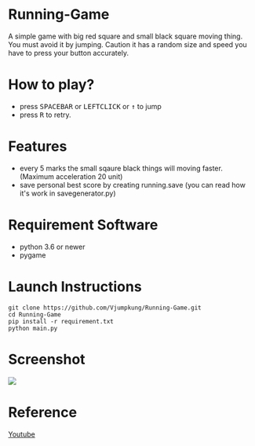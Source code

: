 # Running-Game

A simple game with big red square and small black square moving thing. You must avoid it by jumping. Caution it has a random size and speed you have to press your button accurately.

# How to play?

- press <kbd>SPACEBAR</kbd> or <kbd>LEFTCLICK</kbd> or <kbd>↑</kbd> to jump
- press <kbd>R</kbd> to retry.

# Features

- every 5 marks the small sqaure black things will moving faster. (Maximum acceleration 20 unit)
- save personal best score by creating running.save (you can read how it's work in savegenerator.py)

[screenshot]: screenshot.png

# Requirement Software

- python 3.6 or newer
- pygame

# Launch Instructions

    git clone https://github.com/Vjumpkung/Running-Game.git
    cd Running-Game
    pip install -r requirement.txt
    python main.py

# Screenshot

![][screenshot]

# Reference

[Youtube](https://www.youtube.com/watch?v=AY9MnQ4x3zk)
